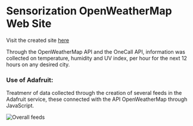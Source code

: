 # Sensorization OpenWeatherMap Web Site

Visit the created site [here](https://www.weathersense.susanavitoria.pt/)

Through the OpenWeatherMap API and the OneCall API, information was collected on temperature, humidity and UV index, per hour for the next 12 hours on any desired city.

### Use of Adafruit: 
Treatmenr of data collected through the creation of several feeds in the Adafruit service, these connected with the API OpenWeatherMap through JavaScript.

![Overall feeds](https://SusanaMarques.github.com/Sensorization-OpenWeatherMap/overall_adafruit.png)
